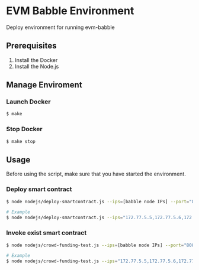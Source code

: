 # EVM Babble Environment
Deploy environment for running evm-babble

## Prerequisites
1. Install the Docker
2. Install the Node.js

## Manage Enviroment

### Launch Docker 
```bash
$ make
```

### Stop Docker
```bash
$ make stop
```
## Usage
Before using the script, make sure that you have started the environment.

### Deploy smart contract
```bash
$ node nodejs/deploy-smartcontract.js --ips=[babble node IPs] --port="8080" --contractName=[smart contract name] --contractPath=[smart contract path] --keystore="conf/keystore" --pwd="conf/pwd.txt"

# Example
$ node nodejs/deploy-smartcontract.js --ips="172.77.5.5,172.77.5.6,172.77.5.7,172.77.5.8" --port="8080" --contractName="CrowdFunding" --contractPath="nodejs/crowd-funding.sol" --keystore="conf/keystore" --pwd="conf/pwd.txt"
```

### Invoke exist smart contract
```bash
$ node nodejs/crowd-funding-test.js --ips=[babble node IPs] --port="8080" --contractName=[smart contract name] --contractPath=[smart contract path] --contractAddress=[smart contract address] --keystore="conf/keystore" --pwd="conf/pwd.txt"

# Example
$ node nodejs/crowd-funding-test.js --ips="172.77.5.5,172.77.5.6,172.77.5.7,172.77.5.8" --port="8080" --contractName="CrowdFunding" --contractPath="nodejs/crowd-funding.sol" --contractAddress="0x4803adc2b9b54cf014ff3783cbe20be78a13b604" --keystore="conf/keystore" --pwd="conf/pwd.txt"
```

